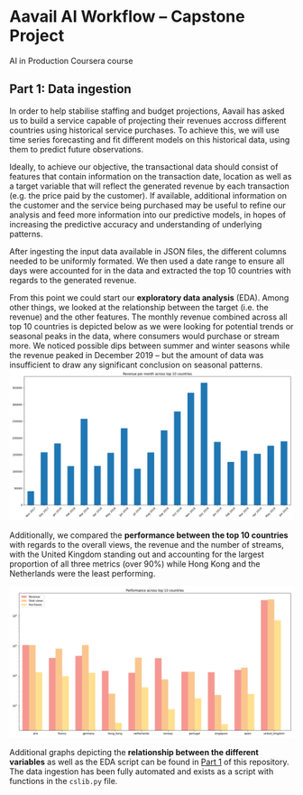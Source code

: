# Aavail AI Workflow – Capstone Project
AI in Production Coursera course

## Part 1: Data ingestion
In order to help stabilise staffing and budget projections, Aavail has asked us to build a service capable of projecting their revenues accross different countries using historical service purchases. To achieve this, we will use time series forecasting and fit different models on this historical data, using them to predict future observations.

Ideally, to achieve our objective, the transactional data should consist of features that contain information on the transaction date, location as well as a target variable that will reflect the generated revenue by each transaction (e.g. the price paid by the customer). If available, additional information on the customer and the service being purchased may be useful to refine our analysis and feed more information into our predictive models, in hopes of increasing the predictive accuracy and understanding of underlying patterns.

After ingesting the input data available in JSON files, the different columns needed to be uniformly formated. We then used a date range to ensure all days were accounted for in the data and extracted the top 10 countries with regards to the generated revenue. 

From this point we could start our **exploratory data analysis** (EDA). Among other things, we looked at the relationship between the target (i.e. the revenue) and the other features. The monthly revenue combined across all top 10 countries is depicted below as we were looking for potential trends or seasonal peaks in the data, where consumers would purchase or stream more. We noticed possible dips between summer and winter seasons while the revenue peaked in December 2019 – but the amount of data was insufficient to draw any significant conclusion on seasonal patterns.
![Monthly Revenues](https://github.com/N-otna/aavail-ai-workflow-capstone/blob/master/Part%201/monthly_revenue_top10.png)

Additionally, we compared the **performance between the top 10 countries** with regards to the overall views, the revenue and the number of streams, with the United Kingdom standing out and accounting for the largest proportion of all three metrics (over 90%) while Hong Kong and the Netherlands were the least performing.

![Top 10 countries performances](https://github.com/N-otna/aavail-ai-workflow-capstone/blob/master/Part%201/top_countries_metrics.png)

Additional graphs depicting the **relationship between the different variables** as well as the EDA script can be found in [Part 1](https://github.com/N-otna/aavail-ai-workflow-capstone/tree/master/Part%201) of this repository. The data ingestion has been fully automated and exists as a script with functions in the `cslib.py` file.

